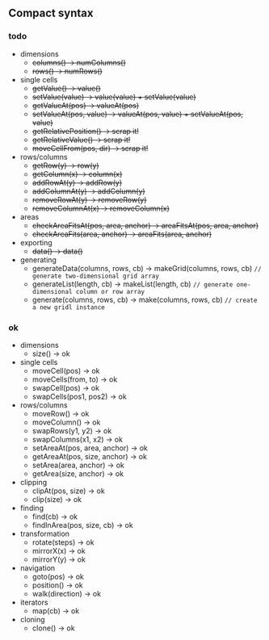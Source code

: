 ## Compact syntax

### todo

* dimensions
    * ~~columns() -> numColumns()~~
    * ~~rows()    -> numRows()~~
* single cells
    * ~~getValue()                -> value()~~
    * ~~setValue(value)           -> value(value) + setValue(value)~~
    * ~~getValueAt(pos)           -> valueAt(pos)~~
    * ~~setValueAt(pos, value)    -> valueAt(pos, value) + setValueAt(pos, value)~~
    * ~~getRelativePosition() -> scrap it!~~
    * ~~getRelativeValue() -> scrap it!~~
    * ~~moveCellFrom(pos, dir) -> scrap it!~~
* rows/columns
    * ~~getRow(y)                 -> row(y)~~
    * ~~getColumn(x)              -> column(x)~~
    * ~~addRowAt(y)               -> addRow(y)~~
    * ~~addColumnAt(y)            -> addColumn(y)~~
    * ~~removeRowAt(y)            -> removeRow(y)~~
    * ~~removeColumnAt(x)         -> removeColumn(x)~~
* areas
    * ~~checkAreaFitsAt(pos, area, anchor) -> areaFitsAt(pos, area, anchor)~~
    * ~~checkAreaFits(area, anchor)        -> areaFits(area, anchor)~~
* exporting 
    * ~~data() -> data()~~
* generating
    * generateData(columns, rows, cb)   -> makeGrid(columns, rows, cb)  `// generate two-dimensional grid array`
    * generateList(length, cb)          -> makeList(length, cb)         `// generate one-dimensional column or row array`
    * generate(columns, rows, cb)       -> make(columns, rows, cb)      `// create a new gridl instance`

### ok

* dimensions
    * size()    -> ok
* single cells
    * moveCell(pos)         -> ok
    * moveCells(from, to)   -> ok
    * swapCell(pos)         -> ok
    * swapCells(pos1, pos2) -> ok
* rows/columns
    * moveRow()                     -> ok
    * moveColumn()                  -> ok
    * swapRows(y1, y2)              -> ok
    * swapColumns(x1, x2)           -> ok
    * setAreaAt(pos, area, anchor)  -> ok
    * getAreaAt(pos, size, anchor)  -> ok
    * setArea(area, anchor)         -> ok
    * getArea(size, anchor)         -> ok
* clipping
    * clipAt(pos, size) -> ok 
    * clip(size)        -> ok
* finding
    * find(cb)                  -> ok
    * findInArea(pos, size, cb) -> ok
* transformation
    * rotate(steps) -> ok
    * mirrorX(x)    -> ok
    * mirrorY(y)    -> ok
* navigation
    * goto(pos)         -> ok
    * position()        -> ok
    * walk(direction)   -> ok
* iterators
    * map(cb) -> ok
* cloning
    * clone() -> ok